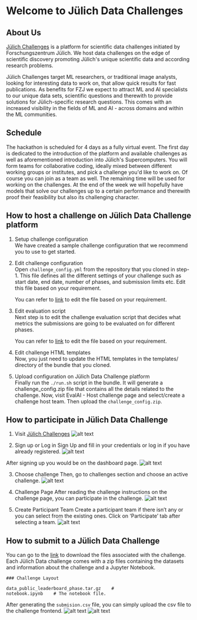 # Welcome to Jülich Data Challenges

## About Us

[Jülich Challenges](https://data-challenges.fz-juelich.de/) is a platform for scientific data challenges initiated by Forschungszentrum Jülich. We host data challenges on the edge of scientific discovery promoting Jülich's unique scientific data and according research problems.

Jülich Challenges target ML researchers, or traditional image analysts, looking for interesting data to work on, that allow quick results for fast publications. As benefits for FZJ we expect to attract ML and AI specialists to our unique data sets, scientific questions and therewith to provide solutions for Jülich-specific research questions. This comes with an increased visibility in the fields of ML and AI - across domains and within the ML communities.

## Schedule

The hackathon is scheduled for 4 days as a fully virtual event. The first day is dedicated to the introduction of the platform and available challenges as well as aforementioned introduction into Jülich's Supercomputers. You will form teams for collaborative coding, ideally mixed between different working groups or institutes, and pick a challenge you'd like to work on. Of course you can join as a team as well.  The remaining time will be used for working on the challenges. At the end of the week we will hopefully have models that solve our challenges up to a certain performance and therewith proof their feasibility but also its challenging character.

## How to host a challenge on Jülich Data Challenge platform
1. Setup challenge configuration <br />
    We have created a sample challenge configuration that we recommend you to use to get started.

2. Edit challenge configuration <br />
    Open `challenge_config.yml` from the repository that you cloned in step-1. This file defines all the different settings of your challenge such as start date, end date, number of phases, and submission limits etc. Edit this file based on your requirement.

    You can refer to [link](https://evalai.readthedocs.io/en/latest/configuration.html) to edit the file based on your requirement.

3. Edit evaluation script <br />
    Next step is to edit the challenge evaluation script that decides what metrics the submissions are going to be evaluated on for different phases.

    You can refer to [link](https://evalai.readthedocs.io/en/latest/evaluation_scripts.html) to edit the file based on your requirement.

4. Edit challenge HTML templates <br />
    Now, you just need to update the HTML templates in the templates/ directory of the bundle that you cloned.

5. Upload configuration on Jülich Data Challenge platform <br />
    Finally run the `./run.sh` script in the bundle. It will generate a challenge_config.zip file that contains all the details related to the challenge. Now, visit EvalAI - Host challenge page and select/create a challenge host team. Then upload the `challenge_config.zip`.

## How to participate in Jülich Data Challenge
1. Visit [Jülich Challenges](https://data-challenges.fz-juelich.de/)
![alt text](../images/6a.png)

2. Sign up or Log in
Sign Up and fill in your credentials or log in if you have already registered.
![alt text](../images/5a.png)

After signing up you would be on the dashboard page.
![alt text](../images/4a.png)

3. Choose challenge
Then, go to challenges section and choose an active challenge.
![alt text](../images/3a.png)

4. Challenge Page
After reading the challenge instructions on the challenge page, you can participate in the challenge.
![alt text](../images/2a.png)

5. Create Participant Team
Create a participant team if there isn’t any or you can select from the existing ones. Click on ‘Participate’ tab after selecting a team.
![alt text](../images/1a.png)



## How to submit to a Jülich Data Challenge
You can go to the [link](https://storage.data-challenges.fz-juelich.de/) to download the files associated with the challenge. Each Jülich Data challenge comes with a zip files containing the datasets and information about the challenge and a Jupyter Notebook.

    ### Challenge Layout

    data_public_leaderboard_phase.tar.gz    #
    notebook.ipynb    # The notebook file.

After generating the `submision.csv` file, you can simply upload the csv file to the challenge frontend. 
![alt text](../images/2b.png)
![alt text](../images/1b.png)
